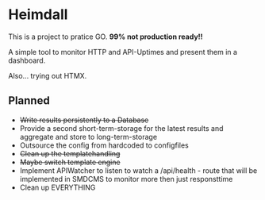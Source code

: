 # Heimdall

This is a project to pratice GO. **99% not production ready!!**

A simple tool to monitor HTTP and API-Uptimes and present them in a dashboard.

Also... trying out HTMX.

## Planned

- ~~Write results persistently to a Database~~
- Provide a second short-term-storage for the latest results and aggregate and store to long-term-storage
- Outsource the config from hardcoded to configfiles
- ~~Clean up the templatehandling~~
- ~~Maybe switch template engine~~
- Implement APIWatcher to listen to watch a /api/health - route that will be implemented in SMDCMS to monitor more then just responsttime
- Clean up EVERYTHING
